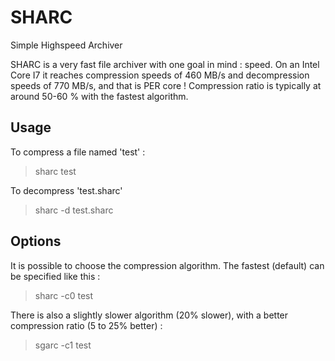 SHARC
=======

Simple Highspeed Archiver

SHARC is a very fast file archiver with one goal in mind : speed.
On an Intel Core I7 it reaches compression speeds of 460 MB/s and decompression speeds of 770 MB/s, and that is PER core !
Compression ratio is typically at around 50-60 % with the fastest algorithm.

Usage
------

To compress a file named 'test' :
> sharc test

To decompress 'test.sharc'
> sharc -d test.sharc

Options
--------

It is possible to choose the compression algorithm. The fastest (default) can be specified like this :
> sharc -c0 test

There is also a slightly slower algorithm (20% slower), with a better compression ratio (5 to 25% better) :
> sgarc -c1 test
